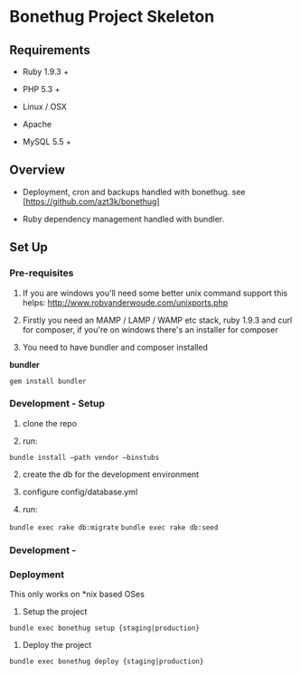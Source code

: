 Bonethug Project Skeleton
=========================



Requirements
------------

-   Ruby 1.9.3 +

-   PHP 5.3 +

-   Linux / OSX

-   Apache

-   MySQL 5.5 +



Overview
--------

-  	Deployment, cron and backups handled with bonethug. see [https://github.com/azt3k/bonethug]

-   Ruby dependency management handled with bundler.



Set Up
------



### Pre-requisites



1.  If you are windows you'll need some better unix command support this helps:
    http://www.robvanderwoude.com/unixports.php

2.  Firstly you need an MAMP / LAMP / WAMP etc stack, ruby 1.9.3 and curl for
    composer, if you're on windows there's an installer for composer

3.  You need to have bundler and composer installed



**bundler**

`gem install bundler`



### Development - Setup



1.  clone the repo

2.  run:

`bundle install –path vendor –binstubs`

2.  create the db for the development environment

4.  configure config/database.yml

3.  run:

`bundle exec rake db:migrate`
`bundle exec rake db:seed`



### Development - 




### Deployment



This only works on \*nix based OSes



1.  Setup the project

`bundle exec bonethug setup {staging|production}`



1.  Deploy the project

`bundle exec bonethug deploy {staging|production}`




